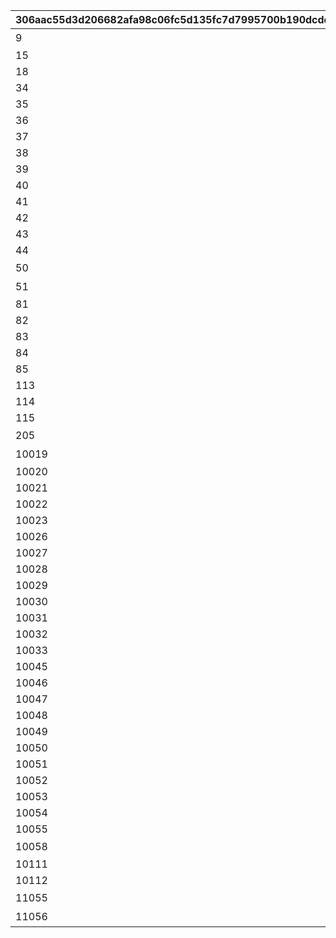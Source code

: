 |306aac55d3d206682afa98c06fc5d135fc7d7995700b190dcdd779d4fc091289|3a01f242d9d7dfb94b22f09595e7423a904d01e9956b6e89f40ecb1012d80411|b4c34a6162c44ce70462bc1511e71b5af030652aa6e46c5baf8a78edd3ff42a7|28c9784161c6d7634666d4e6dd55105cbad2afde9c7a379c207e335367c4f349|912e2d347e1cd56fae0e0dc33aea39625fa752011480a8bd17469e42dae701bf|0170a21a3787dd634c42e85842354d2203444c91dccddc98a1dd957b2261ee7a|81713a06a27e800b889f88c88e7da1adb01c4d129a8433acd5f3200231b1f1d2|d75d037a57260f4bf8d9820e6e412a90efa448b924fdeee371b29e9692b9e1e8|46a763ab3c745ddb238edf7ea977bc78f5d3843f8ebe095522b7fffcb2f4dbab|e99b36fd724ab03821556b91f000fe61e751ab9343561369968d2ff9926b2754|781edec04d503c280377f7b7642c931fc6250d8960753cf77a6cd8b47fefb5db|e55372eaa3442e2fdc86aa456b3c2062b21fca5d87709bb657c5f8bf5303fe34|ad83ed36abdca0b2a3bef814c60824849434c5fe088ddce2181a054add4829b5|eb9f2a500ec476dcae332e764d80c4c642a42267bb19d188263d6962d193d7f6|b39adfba83ba216e7569625c6a36e8bedf4d7a1d83e94ee9337c491b39b0f90b|c13f68c8d971708f09f74a1d529b0759491425f45a4dbbbf6ceaa6e6c23a8162|
| --- | --- | --- | --- | --- | --- | --- | --- | --- | --- | --- | --- | --- | --- | --- | --- |
|9|17001001|1|403|每日宝石礼包·第{1}天道具包|每日宝石礼包·未收取的宝石|0|30|3|0|104|0|1|0|2000|2|
|15|0|0|0|||0|7|3|1|103|3|0|1|0|1|
|18|0|0|0|||0|30|3|1|103|3|0|1|0|1|
|34|0|5|0|||9413|0|0|0|0|0|3|0|0|4|
|35|0|8|0|||9414|0|0|0|0|0|4|0|0|4|
|36|0|11|0|||9415|0|0|0|0|0|5|0|0|4|
|37|0|14|0|||9416|0|0|0|0|0|6|0|0|4|
|38|0|16|0|||9417|0|0|0|0|0|7|0|0|4|
|39|0|18|0|||9418|0|0|0|0|0|8|0|0|4|
|40|0|19|0|||9419|0|0|0|0|0|13|0|0|4|
|41|0|20|0|||9420|0|0|0|0|0|14|0|0|4|
|42|0|1|0|||9319|0|0|0|908|0|16|0|0|5|
|43|0|1|0|||9319|0|0|0|908|0|17|0|0|5|
|44|0|1|0|||9319|0|0|0|908|0|18|0|0|5|
|50|17001101|0|403|特惠宝石月卡·第{1}天道具包|特惠宝石月卡·未收取的宝石|0|30|3|0|0|0|10|0|0|4|
|51|17001102|0|405|体力礼包中的第{1}天的道具包||0|30|3|0|0|0|11|0|0|4|
|81|0|1|0|||9319|0|0|0|908|0|24|0|0|5|
|82|0|1|0|||9319|0|0|0|908|0|25|0|0|5|
|83|0|1|0|||9431|0|0|0|0|0|27|0|0|6|
|84|0|1|0|||9431|0|0|0|0|0|29|0|0|6|
|85|0|2|0|||9319|0|0|0|908|0|28|0|0|5|
|113|0|1|0|||9319|0|0|0|908|0|32|0|0|5|
|114|0|1|0|||9319|0|0|0|0|0|33|0|0|7|
|115|0|1|0|||9319|0|0|0|908|0|34|0|0|5|
|205|17001103|0|405|每日公主之心礼包中的第{1}天的道具包|每日公主之心月卡·未收取的宝石|0|30|3|0|0|0|12|0|0|2|
|10019|17001002|2|405|7天体力支援礼包中的第{1}天的道具包||9402|7|0|0|103|1|2|0|0|3|
|10020|0|3|0|||9403|0|0|0|0|0|3|0|0|4|
|10021|0|6|0|||9404|0|0|0|0|0|4|0|0|4|
|10022|0|9|0|||9405|0|0|0|0|0|5|0|0|4|
|10023|0|12|0|||9406|0|0|0|0|0|6|0|0|4|
|10026|0|15|0|||9411|0|0|0|0|0|7|0|0|4|
|10027|0|17|0|||9412|0|0|0|0|0|8|0|0|4|
|10028|0|1|0|||9319|0|0|0|908|0|9|0|0|5|
|10029|0|4|0|||9407|0|0|0|0|0|3|0|0|4|
|10030|0|7|0|||9408|0|0|0|0|0|4|0|0|4|
|10031|0|10|0|||9409|0|0|0|0|0|5|0|0|4|
|10032|0|13|0|||9410|0|0|0|0|0|6|0|0|4|
|10033|0|2|0|||9319|0|0|0|908|0|15|0|0|5|
|10045|0|20|0|||9421|0|0|0|0|0|3|0|0|4|
|10046|0|21|0|||9422|0|0|0|0|0|4|0|0|4|
|10047|0|22|0|||9423|0|0|0|0|0|5|0|0|4|
|10048|0|23|0|||9424|0|0|0|0|0|6|0|0|4|
|10049|0|24|0|||9425|0|0|0|0|0|7|0|0|4|
|10050|0|25|0|||9426|0|0|0|0|0|8|0|0|4|
|10051|0|26|0|||9427|0|0|0|0|0|13|0|0|4|
|10052|0|27|0|||9428|0|0|0|0|0|14|0|0|4|
|10053|0|28|0|||9429|0|0|0|0|0|19|0|0|4|
|10054|0|29|0|||9430|0|0|0|0|0|20|0|0|4|
|10055|0|1|0|||9319|0|0|0|908|0|23|0|0|5|
|10058|17001106|0|403|月度豪华宝石礼包·第{1}天道具包|月度豪华宝石礼包·未收取的宝石|0|30|3|0|0|0|26|0|0|4|
|10111|0|2|0|||9432|0|0|0|0|0|30|0|0|6|
|10112|0|2|0|||9432|0|0|0|0|0|31|0|0|6|
|11055|17001104|0|405|公主招募月度凭证中的第{1}天的道具包||0|30|0|0|0|0|21|0|0|4|
|11056|17001105|0|405|公主进阶月度凭证中的第{1}天的道具包||0|30|0|0|0|0|22|0|0|4|